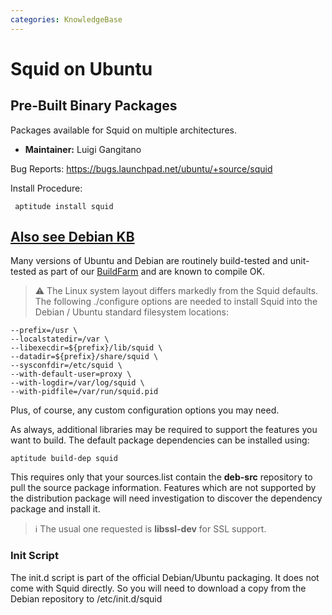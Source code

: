 ```yaml
---
categories: KnowledgeBase
---
```

# Squid on Ubuntu

## Pre-Built Binary Packages

Packages available for Squid on multiple architectures.

- **Maintainer:** Luigi Gangitano

Bug Reports: <https://bugs.launchpad.net/ubuntu/+source/squid>

Install Procedure:

```
 aptitude install squid
```

## [Also see Debian KB](/KnowledgeBase/Debian)

Many versions of Ubuntu and Debian are routinely build-tested and
unit-tested as part of our [BuildFarm](/BuildFarm)
and are known to compile OK.

> :warning:
    The Linux system layout differs markedly from the Squid defaults.
    The following ./configure options are needed to install Squid into
    the Debian / Ubuntu standard filesystem locations:

    --prefix=/usr \
    --localstatedir=/var \
    --libexecdir=${prefix}/lib/squid \
    --datadir=${prefix}/share/squid \
    --sysconfdir=/etc/squid \
    --with-default-user=proxy \
    --with-logdir=/var/log/squid \
    --with-pidfile=/var/run/squid.pid

Plus, of course, any custom configuration options you may need.

As always, additional libraries may be required to support the features
you want to build. The default package dependencies can be installed
using:

    aptitude build-dep squid

This requires only that your sources.list contain the **deb-src**
repository to pull the source package information. Features which are
not supported by the distribution package will need investigation to
discover the dependency package and install it.

> :information_source:
    The usual one requested is **libssl-dev** for SSL support.


### Init Script

The init.d script is part of the official Debian/Ubuntu packaging. It
does not come with Squid directly. So you will need to download a copy
from the Debian repository
to /etc/init.d/squid
